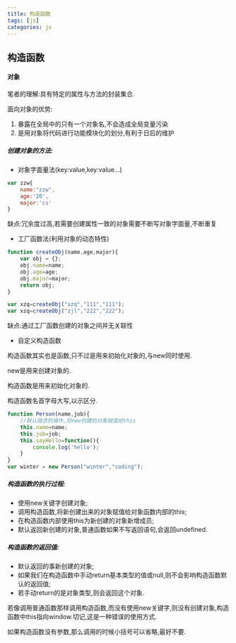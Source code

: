 ```yaml
---
title: 构造函数
tags: [js]
categories: js
---
```

## 构造函数

#### 对象

笔者的理解:具有特定的属性与方法的封装集合. 

面向对象的优势: 

1. 暴露在全局中的只有一个对象名,不会造成全局变量污染
2. 是用对象将代码进行功能模块化的划分,有利于日后的维护

##### 创建对象的方法:

* 对象字面量法(key:value,key:value...)
```js
var zzw{
    name:"zzw",
    age:'20',
    major:'cs'
}
```
缺点:冗余度过高,若需要创建属性一致的对象需要不断写对象字面量,不断重复

* 工厂函数法(利用对象的动态特性)
```js
function createObj(name,age,major){
    var obj = {};
    obj.name=name;
    obj.age=age;
    obj.major=major;
    return obj;
}

var xzq=createObj("xzq","111","111");
var xzq=createObj("zjl","222","222");
```
缺点:通过工厂函数创建的对象之间并无关联性

* 自定义构造函数

构造函数其实也是函数,只不过是用来初始化对象的,与new同时使用.

new是用来创建对象的.

构造函数是用来初始化对象的.

构造函数名首字母大写,以示区分.
```js
function Person(name,job){
    //默认隐含的操作,将new创建的对象赋值给this
    this.name=name;
    this.job=job;
    this.sayHello=function(){
        console.log('hello');
    }
}
var winter = new Person("winter","coding");
```
##### 构造函数的执行过程: 

* 使用new关键字创建对象;
* 调用构造函数,将新创建出来的对象赋值给对象函数内部的this;
* 在构造函数内部使用this为新创建的对象新增成员;
* 默认返回新创建的对象,普通函数如果不写返回语句,会返回undefined.

##### 构造函数的返回值:

* 默认返回的事新创建的对象;
* 如果我们在构造函数中手动return基本类型的值或null,则不会影响构造函数默认的返回值;
* 若手动return的是对象类型,则会返回这个对象.

若像调用普通函数那样调用构造函数,而没有使用new关键字,则没有创建对象,构造函数中this指向window.切记,这是一种错误的使用方式.

如果构造函数没有参数,那么调用的时候小括号可以省略,最好不要.
